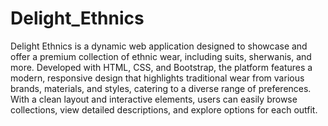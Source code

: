 # Delight_Ethnics


Delight Ethnics is a dynamic web application designed to showcase and offer a premium collection of ethnic wear, including suits, sherwanis, and more. Developed with HTML, CSS, and Bootstrap, the platform features a modern, responsive design that highlights traditional wear from various brands, materials, and styles, catering to a diverse range of preferences. With a clean layout and interactive elements, users can easily browse collections, view detailed descriptions, and explore options for each outfit.
